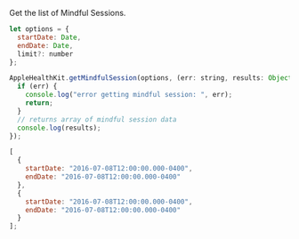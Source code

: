 Get the list of Mindful Sessions.

```javascript
let options = {
  startDate: Date,
  endDate: Date,
  limit?: number
};
```

```javascript
AppleHealthKit.getMindfulSession(options, (err: string, results: Object) => {
  if (err) {
    console.log("error getting mindful session: ", err);
    return;
  }
  // returns array of mindful session data
  console.log(results);
});
```

```javascript
[
  {
    startDate: "2016-07-08T12:00:00.000-0400",
    endDate: "2016-07-08T12:00:00.000-0400"
  },
  {
    startDate: "2016-07-08T12:00:00.000-0400",
    endDate: "2016-07-08T12:00:00.000-0400"
  }
];
```

